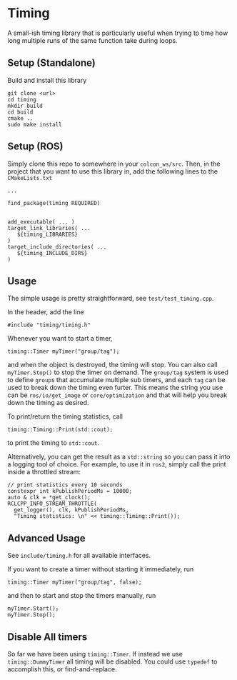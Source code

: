 # Timing 


A small-ish timing library that is particularly useful when trying to time how long multiple runs of the same function take during loops. 


## Setup (Standalone)
Build and install this library
```
git clone <url>
cd timing
mkdir build
cd build
cmake ..
sudo make install
```

## Setup (ROS)
Simply clone this repo to somewhere in your `colcon_ws/src`. 
Then, in the project that you want to use this library in, add the following lines to the `CMakeLists.txt`
```
...

find_package(timing REQUIRED)


add_executable( ... ) 
target_link_libraries( ...
   ${timing_LIBRARIES}
)
target_include_directories( ...
   ${timing_INCLUDE_DIRS}
)

```


## Usage

The simple usage is pretty straightforward, see `test/test_timing.cpp`. 

In the header, add the line
```
#include "timing/timing.h"
```

Whenever you want to start a timer, 
```
timing::Timer myTimer("group/tag");
```
and when the object is destroyed, the timing will stop. You can also call `myTimer.Stop()` to stop the timer on demand. The `group/tag` system is used to define `group`s that accumulate multiple sub timers, and each `tag` can be used to break down the timing even furter. This means the string you use can be `ros/io/get_image` or `core/optimization` and that will help you break down the timing as desired.
 

To print/return the timing statistics, call
```
timing::Timing::Print(std::cout);
```
to print the timing to `std::cout`.

Alternatively, you can get the result as a `std::string` so you can pass it into a logging tool of choice. For example, to use it in `ros2`, simply call the print inside a throttled stream:
```
// print statistics every 10 seconds
constexpr int kPublishPeriodMs = 10000;
auto & clk = *get_clock();
RCLCPP_INFO_STREAM_THROTTLE(
  get_logger(), clk, kPublishPeriodMs,
  "Timing statistics: \n" << timing::Timing::Print());
```


## Advanced Usage

See `include/timing.h` for all available interfaces. 

If you want to create a timer without starting it immediately, run
```
timing::Timer myTimer("group/tag", false);
```

and then to start and stop the timers manually, run
```
myTimer.Start();
myTimer.Stop();
```


## Disable All timers

So far we have been using ```timing::Timer```. If instead we use ```timing::DummyTimer``` all timing will be disabled.  You could use `typedef` to accomplish this, or find-and-replace.
